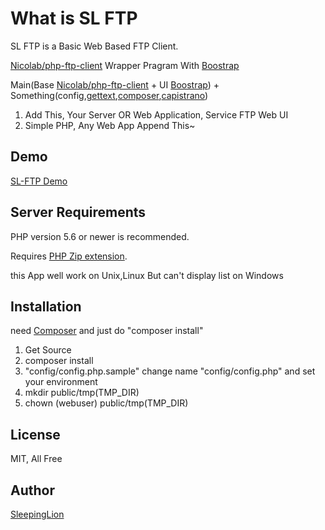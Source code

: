 # What is SL FTP

SL FTP is a Basic Web Based FTP Client.

[Nicolab/php-ftp-client](https://github.com/Nicolab/php-ftp-client) Wrapper Pragram With [Boostrap](http://getbootstrap.com)

Main(Base [Nicolab/php-ftp-client](https://github.com/Nicolab/php-ftp-client) + UI [Boostrap](http://getbootstrap.com)) + Something(config,[gettext](http://php.net/manual/en/book.gettext.php),[composer](https://getcomposer.org/),[capistrano](http://capistranorb.com/))

1. Add This, Your Server OR Web Application, Service FTP Web UI
2. Simple PHP, Any Web App Append This~

## Demo

[SL-FTP Demo](https://www.sl-ftp.site)

## Server Requirements

PHP version 5.6 or newer is recommended.

Requires [PHP Zip extension](http://php.net/manual/en/book.zip.php).

this App well work on Unix,Linux But can't display list on Windows

## Installation

need [Composer](https://getcomposer.org)
and just do "composer install"

1. Get Source
2. composer install
3. "config/config.php.sample" change name "config/config.php" and set your environment
4. mkdir public/tmp(TMP_DIR)
5. chown (webuser) public/tmp(TMP_DIR)

## License

MIT, All Free

## Author

[SleepingLion](https://www.sleepinglion.pe.kr)
